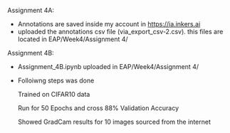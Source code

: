 
Assignment 4A:

   - Annotations are saved inside my account in https://ia.inkers.ai
   - uploaded the annotations csv file (via_export_csv-2.csv). this files are located in EAP/Week4/Assignment 4/




Assignment 4B:
  - Assignment_4B.ipynb uploaded in EAP/Week4/Assignment 4/
  - Folloiwng steps was done
  
     Trained on CIFAR10 data
     
     Run for 50 Epochs and cross 88% Validation Accuracy
     
     Showed GradCam results for 10 images sourced from the internet
